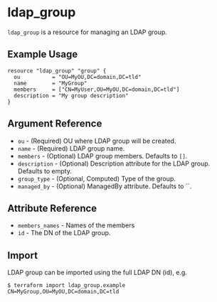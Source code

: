 # ldap_group

`ldap_group` is a resource for managing an LDAP group.

## Example Usage

```hcl
resource "ldap_group" "group" {
  ou          = "OU=MyOU,DC=domain,DC=tld"
  name        = "MyGroup"
  members     = ["CN=MyUser,OU=MyOU,DC=domain,DC=tld"]
  description = "My group description"
}
```

## Argument Reference

* `ou` - (Required) OU where LDAP group will be created.
* `name` - (Required) LDAP group name.
* `members` - (Optional) LDAP group members. Defaults to `[]`.
* `description` - (Optional) Description attribute for the LDAP group. Defaults to empty.
* `group_type` - (Optional, Computed) Type of the group.
* `managed_by` - (Optional) ManagedBy attribute. Defaults to ``.

## Attribute Reference

* `members_names` - Names of the members
* `id` - The DN of the LDAP group.

## Import

LDAP group can be imported using the full LDAP DN (id), e.g.

```
$ terraform import ldap_group.example CN=MyGroup,OU=MyOU,DC=domain,DC=tld
```